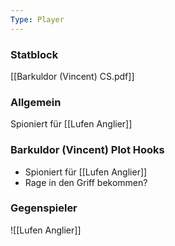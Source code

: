```yaml
---
Type: Player
---
```

### Statblock
[[Barkuldor (Vincent) CS.pdf]]

### Allgemein 
Spioniert für [[Lufen Anglier]]
### Barkuldor (Vincent) Plot Hooks
- Spioniert für [[Lufen Anglier]]
- Rage in den Griff bekommen?
### Gegenspieler
![[Lufen Anglier]]

